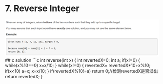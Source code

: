 # 7. Reverse Integer
<img src="https://github.com/vampire1996/-leetcode/blob/master/Problems/1-100/1.TwoSum/problem.png "/>
## c solution
```c
int reverse(int x) {
    int revertedX=0;
    int a;
    if(x!=0)
    {
        while(x%10==0) x=x/10;
    } 
      while(x!=0)
        {
            revertedX= revertedX*10+x%10;
          if(x<10)
              a=x;
            x=x/10;
        } 
   if(revertedX%10!=a) return 0;//检测revertedX是否溢出
    return revertedX;
}

```
